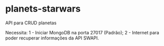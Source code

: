 # planets-starwars
API para CRUD planetas

Necessita: 
 1 - Iniciar MongoDB na porta 27017 (Padrão);
 2 - Internet para poder recuperar informações da API SWAPI.
 
 

